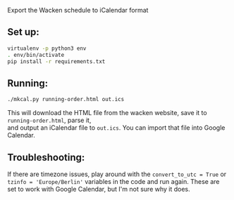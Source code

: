 Export the Wacken schedule to iCalendar format

## Set up:

```bash
virtualenv -p python3 env
. env/bin/activate
pip install -r requirements.txt
```

## Running:

```bash
./mkcal.py running-order.html out.ics
```

This will download the HTML file from the wacken website, save it to `running-order.html`, parse it,  
and output an iCalendar file to `out.ics`. You can import that file into Google Calendar.

## Troubleshooting:


If there are timezone issues, play around with the `convert_to_utc = True` or `tzinfo = 'Europe/Berlin'`
variables in the code and run again. These are set to work with Google Calendar,
but I'm not sure why it does.
